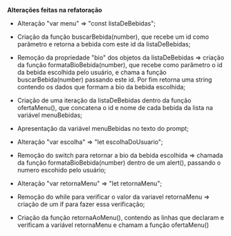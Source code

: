 **Alterações feitas na refatoração**

- Alteração "var menu" => "const listaDeBebidas";

- Criação da função buscarBebida(number), que recebe um id como parâmetro e retorna a bebida com este id da listaDeBebidas;

- Remoção da propriedade "bio" dos objetos da listaDeBebidas => criação da função formataBioBebida(number), que recebe como parâmetro o id da bebida escolhida pelo usuário, e chama a função buscarBebida(number) passando este id. Por fim retorna uma string contendo os dados que formam a bio da bebida escolhida;

- Criação de uma iteração da listaDeBebidas dentro da função ofertaMenu(), que concatena o id e nome de cada bebida da lista na variável menuBebidas;

- Apresentação da variável menuBebidas no texto do prompt;

- Alteração "var escolha" => "let escolhaDoUsuario";

- Remoção do switch para retornar a bio da bebida escolhida => chamada da função formataBioBebida(number) dentro de um alert(), passando o numero escohido pelo usuário;

- Alteração "var retornaMenu" => "let retornaMenu";

- Remoção do while para verificar o valor da variavel retornaMenu => criação de um if para fazer essa verificação;

- Criação da função retornaAoMenu(), contendo as linhas que declaram e verificam a variável retornaMenu e chamam a função ofertaMenu()
